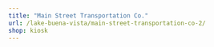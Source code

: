 ```yaml
---
title: "Main Street Transportation Co."
url: /lake-buena-vista/main-street-transportation-co-2/
shop: kiosk
---
```

